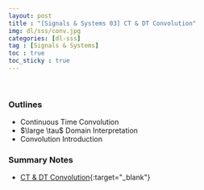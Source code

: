 ```yaml
---
layout: post
title : "[Signals & Systems 03] CT & DT Convolution"
img: dl/sss/conv.jpg
categories: [dl-sss]  
tag : [Signals & Systems]
toc : true
toc_sticky : true
---
```


<br/>

### Outlines
- Continuous Time Convolution
- $\large \tau$ Domain Interpretation
- Convolution Introduction

### Summary Notes 
- [CT & DT Convolution](https://drive.google.com/file/d/1rTXewtN2WrhZ2IO8T7O9O9Q-HDTw7dcI/view?usp=share_link){:target="_blank"}

